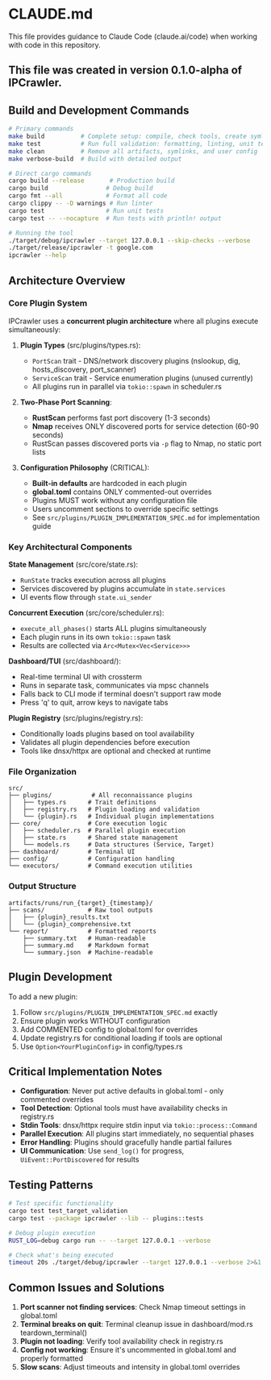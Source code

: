 # CLAUDE.md

This file provides guidance to Claude Code (claude.ai/code) when working with code in this repository.

## This file was created in version 0.1.0-alpha of IPCrawler.

## Build and Development Commands

```bash
# Primary commands
make build          # Complete setup: compile, check tools, create symlinks, install config
make test           # Run full validation: formatting, linting, unit tests
make clean          # Remove all artifacts, symlinks, and user config
make verbose-build  # Build with detailed output

# Direct cargo commands
cargo build --release       # Production build
cargo build                # Debug build
cargo fmt --all            # Format all code
cargo clippy -- -D warnings # Run linter
cargo test                 # Run unit tests
cargo test -- --nocapture  # Run tests with println! output

# Running the tool
./target/debug/ipcrawler --target 127.0.0.1 --skip-checks --verbose
./target/release/ipcrawler -t google.com
ipcrawler --help
```

## Architecture Overview

### Core Plugin System
IPCrawler uses a **concurrent plugin architecture** where all plugins execute simultaneously:

1. **Plugin Types** (src/plugins/types.rs):
   - `PortScan` trait - DNS/network discovery plugins (nslookup, dig, hosts_discovery, port_scanner)
   - `ServiceScan` trait - Service enumeration plugins (unused currently)
   - All plugins run in parallel via `tokio::spawn` in scheduler.rs

2. **Two-Phase Port Scanning**:
   - **RustScan** performs fast port discovery (1-3 seconds)
   - **Nmap** receives ONLY discovered ports for service detection (60-90 seconds)
   - RustScan passes discovered ports via `-p` flag to Nmap, no static port lists

3. **Configuration Philosophy** (CRITICAL):
   - **Built-in defaults** are hardcoded in each plugin
   - **global.toml** contains ONLY commented-out overrides
   - Plugins MUST work without any configuration file
   - Users uncomment sections to override specific settings
   - See `src/plugins/PLUGIN_IMPLEMENTATION_SPEC.md` for implementation guide

### Key Architectural Components

**State Management** (src/core/state.rs):
- `RunState` tracks execution across all plugins
- Services discovered by plugins accumulate in `state.services`
- UI events flow through `state.ui_sender`

**Concurrent Execution** (src/core/scheduler.rs):
- `execute_all_phases()` starts ALL plugins simultaneously
- Each plugin runs in its own `tokio::spawn` task
- Results are collected via `Arc<Mutex<Vec<Service>>>`

**Dashboard/TUI** (src/dashboard/):
- Real-time terminal UI with crossterm
- Runs in separate task, communicates via mpsc channels
- Falls back to CLI mode if terminal doesn't support raw mode
- Press 'q' to quit, arrow keys to navigate tabs

**Plugin Registry** (src/plugins/registry.rs):
- Conditionally loads plugins based on tool availability
- Validates all plugin dependencies before execution
- Tools like dnsx/httpx are optional and checked at runtime

### File Organization

```
src/
├── plugins/           # All reconnaissance plugins
│   ├── types.rs      # Trait definitions
│   ├── registry.rs   # Plugin loading and validation
│   └── {plugin}.rs   # Individual plugin implementations
├── core/             # Core execution logic
│   ├── scheduler.rs  # Parallel plugin execution
│   ├── state.rs      # Shared state management
│   └── models.rs     # Data structures (Service, Target)
├── dashboard/        # Terminal UI
├── config/           # Configuration handling
└── executors/        # Command execution utilities
```

### Output Structure

```
artifacts/runs/run_{target}_{timestamp}/
├── scans/            # Raw tool outputs
│   ├── {plugin}_results.txt
│   └── {plugin}_comprehensive.txt
└── report/           # Formatted reports
    ├── summary.txt   # Human-readable
    ├── summary.md    # Markdown format
    └── summary.json  # Machine-readable
```

## Plugin Development

To add a new plugin:
1. Follow `src/plugins/PLUGIN_IMPLEMENTATION_SPEC.md` exactly
2. Ensure plugin works WITHOUT configuration
3. Add COMMENTED config to global.toml for overrides
4. Update registry.rs for conditional loading if tools are optional
5. Use `Option<YourPluginConfig>` in config/types.rs

## Critical Implementation Notes

- **Configuration**: Never put active defaults in global.toml - only commented overrides
- **Tool Detection**: Optional tools must have availability checks in registry.rs
- **Stdin Tools**: dnsx/httpx require stdin input via `tokio::process::Command`
- **Parallel Execution**: All plugins start immediately, no sequential phases
- **Error Handling**: Plugins should gracefully handle partial failures
- **UI Communication**: Use `send_log()` for progress, `UiEvent::PortDiscovered` for results

## Testing Patterns

```bash
# Test specific functionality
cargo test test_target_validation
cargo test --package ipcrawler --lib -- plugins::tests

# Debug plugin execution
RUST_LOG=debug cargo run -- --target 127.0.0.1 --verbose

# Check what's being executed
timeout 20s ./target/debug/ipcrawler --target 127.0.0.1 --verbose 2>&1 | grep "Executing"
```

## Common Issues and Solutions

1. **Port scanner not finding services**: Check Nmap timeout settings in global.toml
2. **Terminal breaks on quit**: Terminal cleanup issue in dashboard/mod.rs teardown_terminal()
3. **Plugin not loading**: Verify tool availability check in registry.rs
4. **Config not working**: Ensure it's uncommented in global.toml and properly formatted
5. **Slow scans**: Adjust timeouts and intensity in global.toml overrides